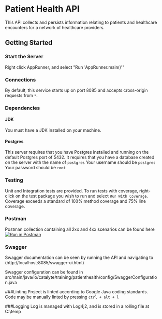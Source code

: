 # Patient Health API
This API collects and persists information relating to patients and healthcare encounters 
for a network of healthcare providers. 

## Getting Started
### Start the Server
Right click AppRunner, and select "Run 'AppRunner.main()'"

### Connections

By default, this service starts up on port 8085 and accepts cross-origin
requests from `*`.

### Dependencies

#### JDK

You must have a JDK installed on your machine.

#### Postgres

This server requires that you have Postgres installed and running on the default Postgres port of 5432. 
It requires that you have a database created on the server with the name of `postgres`
Your username should be `postgres`
Your password should be `root`

### Testing

Unit and Integration tests are provided.  To run tests with coverage, right-click 
on the test package you wish to run and select `Run With Coverage`.  Coverage exceeds 
a standard of 100% method coverage and 75% line coverage.  

### Postman

Postman collection containing all 2xx and 4xx scenarios can be found here
[![Run in Postman](https://run.pstmn.io/button.svg)](https://app.getpostman.com/run-collection/16776033-2eee7897-a167-4f06-bf54-a965dd0e9214?action=collection%2Ffork&collection-url=entityId%3D16776033-2eee7897-a167-4f06-bf54-a965dd0e9214%26entityType%3Dcollection%26workspaceId%3Db8eb4c28-95c7-4d4c-9e99-9341b9efc96f)

### Swagger
Swagger documentation can be seen by running the API and navigating to (http://localhost:8085/swagger-ui.html)

Swagger configuration can be found in src/main/java/io/catalyte/training/patienthealth/config/SwaggerConfiguration.java

###Linting
Project is linted according to Google Java coding standards.  Code may be manually linted by pressing `ctrl + alt + l`

###Logging
Log is managed with Log4j2, and is stored in a rolling file at C:\temp